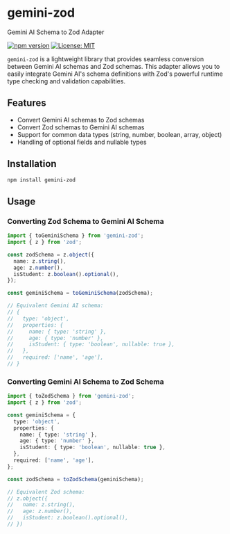 # gemini-zod

Gemini AI Schema to Zod Adapter

[![npm version](https://badge.fury.io/js/gemini-zod.svg)](https://badge.fury.io/js/gemini-zod)
[![License: MIT](https://img.shields.io/badge/License-MIT-yellow.svg)](https://opensource.org/licenses/MIT)

`gemini-zod` is a lightweight library that provides seamless conversion between Gemini AI schemas and Zod schemas. This adapter allows you to easily integrate Gemini AI's schema definitions with Zod's powerful runtime type checking and validation capabilities.

## Features

- Convert Gemini AI schemas to Zod schemas
- Convert Zod schemas to Gemini AI schemas
- Support for common data types (string, number, boolean, array, object)
- Handling of optional fields and nullable types

## Installation

```bash
npm install gemini-zod
```

## Usage

### Converting Zod Schema to Gemini AI Schema

```typescript
import { toGeminiSchema } from 'gemini-zod';
import { z } from 'zod';

const zodSchema = z.object({
  name: z.string(),
  age: z.number(),
  isStudent: z.boolean().optional(),
});

const geminiSchema = toGeminiSchema(zodSchema);

// Equivalent Gemini AI schema:
// {
//   type: 'object',
//   properties: {
//     name: { type: 'string' },
//     age: { type: 'number' },
//     isStudent: { type: 'boolean', nullable: true },
//   },
//   required: ['name', 'age'],
// }
```

### Converting Gemini AI Schema to Zod Schema

```typescript
import { toZodSchema } from 'gemini-zod';
import { z } from 'zod';

const geminiSchema = {
  type: 'object',
  properties: {
    name: { type: 'string' },
    age: { type: 'number' },
    isStudent: { type: 'boolean', nullable: true },
  },
  required: ['name', 'age'],
};

const zodSchema = toZodSchema(geminiSchema);

// Equivalent Zod schema:
// z.object({
//   name: z.string(),
//   age: z.number(),
//   isStudent: z.boolean().optional(),
// })
```